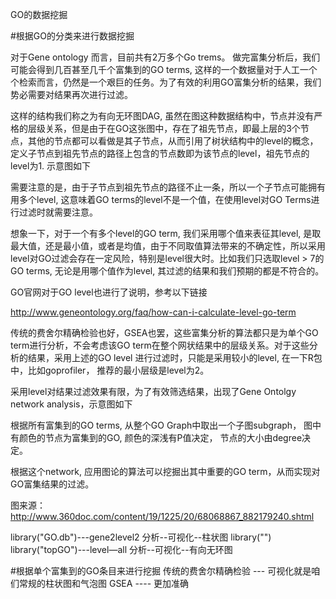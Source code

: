 GO的数据挖掘

#根据GO的分类来进行数据挖掘

对于Gene ontology 而言，目前共有2万多个Go trems。 做完富集分析后，我们可能会得到几百甚至几千个富集到的GO terms, 这样的一个数据量对于人工一个个检索而言，仍然是一个艰巨的任务。为了有效的利用GO富集分析的结果，我们势必需要对结果再次进行过滤。

这样的结构我们称之为有向无环图DAG, 虽然在图这种数据结构中，节点并没有严格的层级关系，但是由于在GO这张图中，存在了祖先节点，即最上层的3个节点，其他的节点都可以看做是其子节点，从而引用了树状结构中的level的概念，定义子节点到祖先节点的路径上包含的节点数即为该节点的level，祖先节点的level为1. 示意图如下

需要注意的是，由于子节点到祖先节点的路径不止一条，所以一个子节点可能拥有用多个level, 这意味着GO terms的level不是一个值，在使用level对GO Terms进行过滤时就需要注意。

想象一下，对于一个有多个level的GO term, 我们采用哪个值来表征其level, 是取最大值，还是最小值，或者是均值，由于不同取值算法带来的不确定性，所以采用level对GO过滤会存在一定风险，特别是level很大时。比如我们只选取level > 7的GO terms, 无论是用哪个值作为level, 其过滤的结果和我们预期的都是不符合的。

GO官网对于GO level也进行了说明，参考以下链接

http://www.geneontology.org/faq/how-can-i-calculate-level-go-term

传统的费舍尔精确检验也好，GSEA也罢，这些富集分析的算法都只是为单个GO term进行分析，不会考虑该GO term在整个网状结果中的层级关系。对于这些分析的结果，采用上述的GO level 进行过滤时，只能是采用较小的level, 在一下R包中，比如goprofiler， 推荐的最小层级是level为2。

采用level对结果过滤效果有限，为了有效筛选结果，出现了Gene Ontolgy network analysis，示意图如下


根据所有富集到的GO terms, 从整个GO Graph中取出一个子图subgraph， 图中有颜色的节点为富集到的GO, 颜色的深浅有P值决定， 节点的大小由degree决定。

根据这个network, 应用图论的算法可以挖掘出其中重要的GO term，从而实现对GO富集结果的过滤。

图来源：http://www.360doc.com/content/19/1225/20/68068867_882179240.shtml


library("GO.db")---gene2level2   分析--可视化--柱状图
library("")
library("topGO")---level—all  分析--可视化--有向无环图


#根据单个富集到的GO条目来进行挖掘
传统的费舍尔精确检验 --- 可视化就是咱们常规的柱状图和气泡图
GSEA  ---- 更加准确
